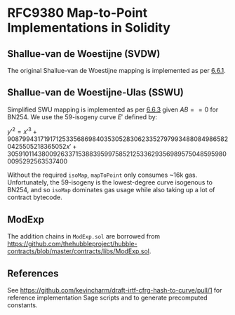 # RFC9380 Map-to-Point Implementations in Solidity

## Shallue-van de Woestijne (SVDW)

The original Shallue-van de Woestijne mapping is implemented as per [6.6.1](https://datatracker.ietf.org/doc/html/rfc9380#section-6.6.1).

## Shallue-van de Woestijne-Ulas (SSWU)

Simplified SWU mapping is implemented as per [6.6.3](https://datatracker.ietf.org/doc/html/rfc9380#section-6.6.3) given $AB == 0$ for BN254.
We use the 59-isogeny curve $E'$ defined by:

$y'^2 = x'^3 + 9087994317191712533568698403530528306233527979934880849865820425505218365052x' + 3059101143800926337153883959975852125336293569895750485959800095292563537400$

Without the required `isoMap`, `mapToPoint` only consumes ~16k gas. Unfortunately, the 59-isogeny is the lowest-degree curve isogenous to BN254, and so `isoMap` dominates gas usage while also taking up a lot of contract bytecode.

## ModExp

The addition chains in `ModExp.sol` are borrowed from https://github.com/thehubbleproject/hubble-contracts/blob/master/contracts/libs/ModExp.sol.

## References

See https://github.com/kevincharm/draft-irtf-cfrg-hash-to-curve/pull/1 for reference implementation Sage scripts and to generate precomputed constants.
